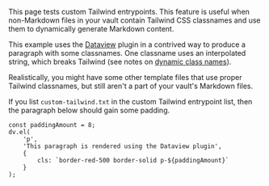 This page tests custom Tailwind entrypoints. This feature is useful when non-Markdown files in your vault contain Tailwind CSS classnames and use them to dynamically generate Markdown content.

This example uses the [Dataview](https://github.com/blacksmithgu/obsidian-dataview) plugin in a contrived way to produce a paragraph with some classnames. One classname uses an interpolated string, which breaks Tailwind (see notes on [dynamic class names](https://tailwindcss.com/docs/content-configuration#dynamic-class-names)).

Realistically, you might have some other template files that use proper Tailwind classnames, but still aren't a part of your vault's Markdown files.

If you list `custom-tailwind.txt` in the custom Tailwind entrypoint list, then the paragraph below should gain some padding.

```dataviewjs
const paddingAmount = 8;
dv.el(
	'p',
	'This paragraph is rendered using the Dataview plugin',
	{
		cls: `border-red-500 border-solid p-${paddingAmount}`
	}
);
```
